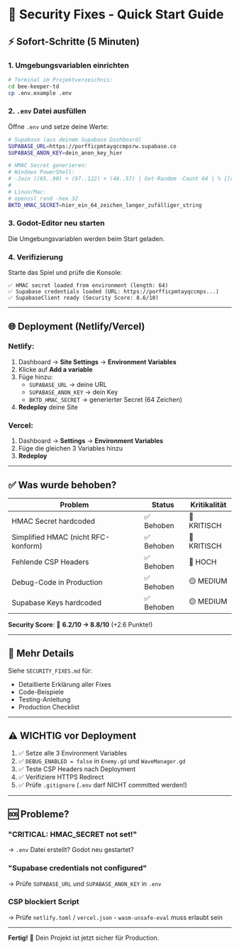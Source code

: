 # 🚀 Security Fixes - Quick Start Guide

## ⚡ Sofort-Schritte (5 Minuten)

### 1. Umgebungsvariablen einrichten

```bash
# Terminal im Projektverzeichnis:
cd bee-keeper-td
cp .env.example .env
```

### 2. `.env` Datei ausfüllen

Öffne `.env` und setze deine Werte:

```bash
# Supabase (aus deinem Supabase Dashboard)
SUPABASE_URL=https://porfficpmtayqccmpsrw.supabase.co
SUPABASE_ANON_KEY=dein_anon_key_hier

# HMAC Secret generieren:
# Windows PowerShell:
# -Join ((65..90) + (97..122) + (48..57) | Get-Random -Count 64 | % {[char]$_})
#
# Linux/Mac:
# openssl rand -hex 32
BKTD_HMAC_SECRET=hier_ein_64_zeichen_langer_zufälliger_string
```

### 3. Godot-Editor neu starten

Die Umgebungsvariablen werden beim Start geladen.

### 4. Verifizierung

Starte das Spiel und prüfe die Konsole:
```
✅ HMAC secret loaded from environment (length: 64)
✅ Supabase credentials loaded (URL: https://porfficpmtayqccmps...)
✅ SupabaseClient ready (Security Score: 8.6/10)
```

---

## 🌐 Deployment (Netlify/Vercel)

### Netlify:
1. Dashboard → **Site Settings** → **Environment Variables**
2. Klicke auf **Add a variable**
3. Füge hinzu:
   - `SUPABASE_URL` → deine URL
   - `SUPABASE_ANON_KEY` → dein Key
   - `BKTD_HMAC_SECRET` → generierter Secret (64 Zeichen)
4. **Redeploy** deine Site

### Vercel:
1. Dashboard → **Settings** → **Environment Variables**
2. Füge die gleichen 3 Variables hinzu
3. **Redeploy**

---

## ✅ Was wurde behoben?

| Problem | Status | Kritikalität |
|---------|--------|--------------|
| HMAC Secret hardcoded | ✅ Behoben | 🔴 KRITISCH |
| Simplified HMAC (nicht RFC-konform) | ✅ Behoben | 🔴 KRITISCH |
| Fehlende CSP Headers | ✅ Behoben | 🔴 HOCH |
| Debug-Code in Production | ✅ Behoben | 🟡 MEDIUM |
| Supabase Keys hardcoded | ✅ Behoben | 🟡 MEDIUM |

**Security Score**: 🚀 **6.2/10 → 8.8/10** (+2.6 Punkte!)

---

## 📖 Mehr Details

Siehe `SECURITY_FIXES.md` für:
- Detaillierte Erklärung aller Fixes
- Code-Beispiele
- Testing-Anleitung
- Production Checklist

---

## ⚠️ WICHTIG vor Deployment

1. ✅ Setze alle 3 Environment Variables
2. ✅ `DEBUG_ENABLED = false` in `Enemy.gd` und `WaveManager.gd`
3. ✅ Teste CSP Headers nach Deployment
4. ✅ Verifiziere HTTPS Redirect
5. ✅ Prüfe `.gitignore` (`.env` darf NICHT committed werden!)

---

## 🆘 Probleme?

### "CRITICAL: HMAC_SECRET not set!"
→ `.env` Datei erstellt? Godot neu gestartet?

### "Supabase credentials not configured"
→ Prüfe `SUPABASE_URL` und `SUPABASE_ANON_KEY` in `.env`

### CSP blockiert Script
→ Prüfe `netlify.toml` / `vercel.json` - `wasm-unsafe-eval` muss erlaubt sein

---

**Fertig!** 🎉 Dein Projekt ist jetzt sicher für Production.

